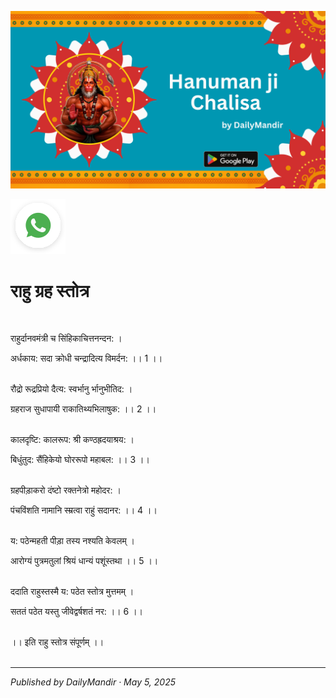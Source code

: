 <!-- Banner SVG -->
![Banner](https://raw.githubusercontent.com/anandwana001/content-repo/refs/heads/main/chalisa/hanuman/hanuman_chalisa_banner.png)

<!-- Share & WhatsApp icons as SVG -->
<a href="https://api.whatsapp.com/send?text=Check%20out%20this%20article%20in%20the%20Daily%20Mandir%20app%3A%20https%3A%2F%2Fwww.dailymandir.com%2Farticles%3FcontentUrl%3Dhttps%253A%252F%252Fraw.githubusercontent.com%252Fanandwana001%252Fcontent-repo%252Frefs%252Fheads%252Fmain%252Fstrotra%252Fnav_grah_strotra%252Frahu%252Frahu_strotra.md%26title%3DRahu%2520Strotra">
  <img src="https://raw.githubusercontent.com/anandwana001/content-repo/refs/heads/main/assets/ic_wtsapp_share_rounded.svg" alt="WhatsApp"/>
</a>



<br>


# राहु ग्रह स्तोत्र

<br>                                                    


राहुर्दानवमंत्री च सिंहिकाचित्तनन्दन: ।<br> 

अर्धकाय: सदा क्रोधी चन्द्रादित्य विमर्दन: ।। 1 ।।<br> <br> 

रौद्रो रूद्रप्रियो दैत्य: स्वर्भानु र्भानुभीतिद: ।<br> 

ग्रहराज सुधापायी राकातिथ्यभिलाषुक: ।। 2 ।।<br> <br> 

कालदृष्टि: कालरूप: श्री कण्ठह्रदयाश्रय: ।<br> 

बिधुंतुद: सैंहिकेयो घोररूपो महाबल: ।। 3 ।।<br> <br> 

ग्रहपीड़ाकरो दंष्टो रक्तनेत्रो महोदर: ।<br> 

पंचविंशति नामानि स्म्रत्वा राहुं सदानर: ।। 4 ।।<br> <br> 

य: पठेन्महती पीड़ा तस्य नश्यति केवलम् ।<br> 

आरोग्यं पुत्रमतुलां श्रियं धान्यं पशूंस्तथा ।। 5 ।।<br> <br> 

ददाति राहुस्तस्मै य: पठेत स्तोत्र मुत्तमम् ।<br> 

सततं पठेत यस्तु जीवेद्वर्षशतं नर: ।। 6 ।।<br> <br> 

।। इति राहु स्तोत्र संपूर्णम् ।।<br> 
<br>

---

*Published by DailyMandir · May 5, 2025*


